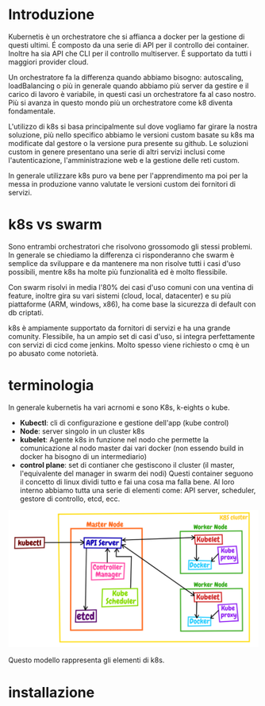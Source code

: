 # Introduzione
Kubernetis è un orchestratore che si affianca a docker per la gestione di questi ultimi.
É composto da una serie di API per il controllo dei container. Inoltre ha sia API che CLI per il controllo multiserver. É supportato da tutti i maggiori provider cloud. 

Un orchestratore fa la differenza quando abbiamo bisogno: autoscaling, loadBalancing o più in generale quando abbiamo più server da gestire e il carico di lavoro è variabile, in questi casi un orchestratore fa al caso nostro. Più si avanza in questo mondo più un orchestratore come k8 diventa fondamentale.

L'utilizzo di k8s si basa principalmente sul dove vogliamo far girare la nostra soluzione, più nello specifico abbiamo le versioni custom basate su k8s ma modificate dal gestore o la versione pura presente su github. Le soluzioni custom in genere presentano una serie di altri servizi inclusi come l'autenticazione, l'amministrazione web e la gestione delle reti custom.

In generale utilizzare k8s puro va bene per l'apprendimento ma poi per la messa in produzione vanno valutate le versioni custom dei fornitori di servizi.

# k8s vs swarm
Sono entrambi orchestratori che risolvono grossomodo gli stessi problemi.
In generale se chiediamo la differenza ci risponderanno che swarm è semplice da sviluppare e da mantenere ma non risolve tutti i casi d'uso possibili, mentre k8s ha molte più funzionalità ed è molto flessibile.

Con swarm risolvi in media l'80% dei casi d'uso comuni con una ventina di feature, inoltre gira su vari sistemi (cloud, local, datacenter) e su più piattaforme (ARM, windows, x86), ha come base la sicurezza di default con db criptati.

k8s è ampiamente supportato da fornitori di servizi e ha una grande comunity. Flessibile, ha un ampio set di casi d'uso, si integra perfettamente con servizi di cicd come jenkins. Molto spesso viene richiesto o cmq è un po abusato come notorietà.


# terminologia
In generale kubernetis ha vari acrnomi e sono K8s, k-eights o kube.

+ **Kubectl**: cli di configurazione e gestione dell'app (kube control) 
+ **Node**: server singolo in un cluster k8s
+ **kubelet**: Agente k8s in funzione nel nodo che permette la comunicazione al nodo master dai vari docker (non essendo build in docker ha bisogno di un intermediario)
+ **control plane**: set di contianer che gestiscono il cluster (il master, l'equivalente del manager in swarm dei nodi) Questi container seguono il concetto di linux dividi tutto e fai una cosa ma falla bene. Al loro interno abbiamo tutta una serie di elementi come: API server, scheduler, gestore di controllo, etcd, ecc. 

![](../../../immagini/k8s_model.png)

Questo modello rappresenta gli elementi di k8s.

# installazione
